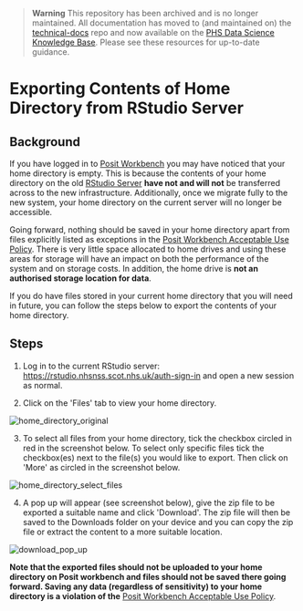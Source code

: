 > **Warning**
> This repository has been archived and is no longer maintained. All documentation has moved to (and maintained on) the [technical-docs](https://github.com/Public-Health-Scotland/technical-docs) repo and now available on the [PHS Data Science Knowledge Base](https://public-health-scotland.github.io/knowledge-base/). Please see these resources for up-to-date guidance.

# Exporting Contents of Home Directory from RStudio Server

## Background
If you have logged in to [Posit Workbench](https://pwb.publichealthscotland.org/) you may have noticed that your home directory is empty. This is because the contents of your home directory on the old [RStudio Server](https://rstudio.nhsnss.scot.nhs.uk/auth-sign-in) **have not and will not** be transferred across to the new infrastructure. Additionally, once we migrate fully to the new system, your home directory on the current server will no longer be accessible. 

Going forward, nothing should be saved in your home directory apart from files explicitly listed as exceptions in the [Posit Workbench Acceptable Use Policy](https://github.com/Public-Health-Scotland/R-Resources/blob/master/posit_workbench_acceptable_use_policy.md). There is very little space allocated to home drives and using these areas for storage will have an impact on both the performance of the system and on storage costs. In addition, the home drive is **not an authorised storage location for data**.


If you do have files stored in your current home directory that you will need in future, you can follow the steps below to export the contents of your home directory. 

## Steps
1. Log in to the current RStudio server: https://rstudio.nhsnss.scot.nhs.uk/auth-sign-in and open a new session as normal. 

2. Click on the 'Files' tab to view your home directory.

![home_directory_original](https://user-images.githubusercontent.com/36995878/214892087-b3d9822b-9c4f-47f7-bfa8-e5fc97d5a638.png)

3. To select all files from your home directory, tick the checkbox circled in red in the screenshot below. To select only specific files tick the checkbox(es) next to the file(s) you would like to export. Then click on 'More' as circled in the screenshot below.

![home_directory_select_files](https://user-images.githubusercontent.com/36995878/214898083-9dbc1b2c-c47c-489b-94dc-d4467cc2196a.png)

4. A pop up will appear (see screenshot below), give the zip file to be exported a suitable name and click 'Download'. The zip file will then be saved to the Downloads folder on your device and you can copy the zip file or extract the content to a more suitable location. 

![download_pop_up](https://user-images.githubusercontent.com/36995878/214899786-f2b55fb3-5c66-455d-a1e7-78746f9b4a80.png)


**Note that the exported files should not be uploaded to your home directory on Posit workbench and files should not be saved there going forward. Saving any data (regardless of sensitivity) to your home directory is a violation of the** [Posit Workbench Acceptable Use Policy](https://github.com/Public-Health-Scotland/R-Resources/blob/master/posit_workbench_acceptable_use_policy.md#information-governance-and-data-security).
